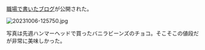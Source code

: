[職場で書いたブログ](https://blog.engineer.adways.net/entry/2023/10/06/120000)が公開された。

![20231006-125750.jpg](https://ceshmina-photos.s3.ap-northeast-1.amazonaws.com/medium/202310/20231006-125750.jpg)

写真は先週ハンマーヘッドで買ったバニラビーンズのチョコ。そこそこの値段だが非常に美味しかった。
